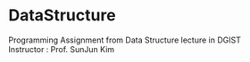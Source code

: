 # DataStructure

Programming Assignment from Data Structure lecture in DGIST   
Instructor : Prof. SunJun Kim
